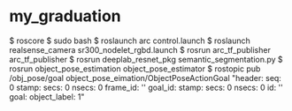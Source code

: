 # my_graduation

$ roscore
$ sudo bash
$ roslaunch arc control.launch
$ roslaunch realsense_camera sr300_nodelet_rgbd.launch
$ rosrun arc_tf_publisher arc_tf_publisher 
$ rosrun deeplab_resnet_pkg semantic_segmentation.py 
$ rosrun object_pose_estimation object_pose_estimator 
$ rostopic pub /obj_pose/goal object_pose_eimation/ObjectPoseActionGoal "header:
  seq: 0
  stamp:
    secs: 0
    nsecs: 0
  frame_id: ''
goal_id:
  stamp:
    secs: 0
    nsecs: 0
  id: ''
goal:
  object_label: 1" 

